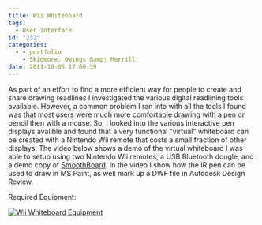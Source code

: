 ```yaml
---
title: Wii Whiteboard
tags:
  - User Interface
id: "232"
categories:
  - - portfolio
    - Skidmore, Owings &amp; Merrill
date: 2011-10-05 17:00:39
---
```


As part of an effort to find a more efficient way for people to create and share drawing readlines I investigated the various digital readlining tools available. However, a common problem I ran into with all the tools I found was that most users were much more comfortable drawing with a pen or pencil then with a mouse. So, I looked into the various interactive pen displays avalible and found that a very functional "virtual" whiteboard can be created with a Nintendo Wii remote that costs a small fraction of other displays. The video below shows a demo of the virtual whiteboard I was able to setup using two Nintendo Wii remotes, a USB Bluetooth dongle, and a demo copy of [SmoothBoard](http://www.smoothboard.net/). In the video I show how the IR pen can be used to draw in MS Paint, as well mark up a DWF file in Autodesk Design Review.

Required Equipment:

[![](http://www.ericanastas.com/wp-content/uploads/2012/03/IMG_20111004_213541-636x475.jpg "Wii Whiteboard Equipment")](IMG_20111004_213541.jpg)
